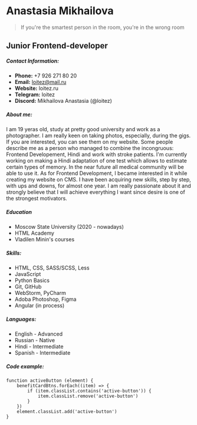 # Anastasia Mikhailova

> If you're the smartest person in the room, you're in the wrong room

## Junior Frontend-developer

##### Contact Information:
- **Phone:** +7 926 271 80 20
- **Email:** loitez@mail.ru
- **Website:** loitez.ru
- **Telegram:** loitez
- **Discord:** Mikhailova Anastasia (@loitez)


##### About me:
I am 19 yeras old, study at pretty good university and work as a photographer. I am really keen on taking photos, especially, during the gigs. If you are interested, you can see them on my website. 
Some people describe me as a person who managed to combine the incongruous: Frontend Developement, Hindi and work with stroke patients. 
I'm currently working on making a Hindi adaptation of one test which allows to estimate certain types of memory. In the near future all medical community will be able to use it.
As for Frontend Development, I became interested in it while creating my website on CMS. I have been acquiring new skills, step by step, with ups and downs, for almost one year. I am really passionate about it and strongly believe that I will achieve everything I want since desire is one of the strongest motivators. 


##### Education
- Moscow State University (2020 - nowadays)
- HTML Academy
- Vladilen Minin's courses

##### Skills: 
- HTML, CSS, SASS/SCSS, Less
- JavaScript
- Python Basics
- Git, GitHub
- WebStorm, PyCharm
- Adoba Photoshop, Figma
- Angular (in process)

##### Languages:
- English - Advanced
- Russian - Native
- Hindi - Intermediate
- Spanish - Intermediate


##### Code example: 

```
function activeButton (element) {
    benefitCardBtns.forEach((item) => {
        if (item.classList.contains('active-button')) {
            item.classList.remove('active-button')
        }
    })
    element.classList.add('active-button')
}
```

